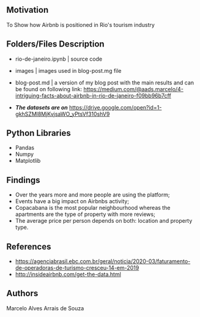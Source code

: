 ## Motivation  
To Show how Airbnb is positioned in Rio's tourism industry 

## Folders/Files Description  

* rio-de-janeiro.ipynb | source code  
* images | images used in blog-post.mg file  
* blog-post.md | a version of my blog post with the main results and can be found on following link: https://medium.com/@aads.marcelo/4-intriguing-facts-about-airbnb-in-rio-de-janeiro-f09bb96b7cff

* ***The datasets are on*** https://drive.google.com/open?id=1-gkhSZMl8MjKvjsaWO_yPtsVf310shV9  

## Python Libraries  
* Pandas
* Numpy
* Matplotlib

## Findings
* Over the years more and more people are using the platform;    
* Events have a big impact on Airbnbs activity;  
* Copacabana is the most popular neighbourhood whereas the apartments are the type of property with more reviews;  
* The average price per person depends on both: location and property type.

## References 
* https://agenciabrasil.ebc.com.br/geral/noticia/2020-03/faturamento-de-operadoras-de-turismo-cresceu-14-em-2019  
* http://insideairbnb.com/get-the-data.html  

## Authors  
Marcelo Alves Arrais de Souza